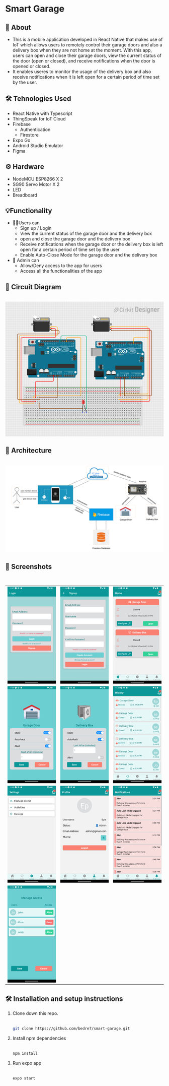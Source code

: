 # Smart Garage

## 📝 About

- This is a mobile application developed in React Native that makes use of IoT which allows users to remotely control their garage doors and also a delivery box when they are not home at the moment. With this app, users can open and close their garage doors, view the current status of the door (open or closed), and receive notifications when the door is opened or closed.
- It enables useres to monitor the usage of the delivery box and also receive notifications when it is left open for a certain period of time set by the user.

  
## 🛠️ Tehnologies Used

- React Native with Typescript
- ThingSpeak for IoT Cloud
- Firebase 
  - Authentication
  - Firestore
- Expo Go
- Android Studio Emulator
- Figma

## ⚙️ Hardware
- NodeMCU ESP8266 X 2
- SG90 Servo Motor X 2
- LED
- Breadboard

## 💡Functionality
- 👩‍💻Users can
  - Sign up / Login
  - View the current status of the garage door and the delivery box
  - open and close the garage door and the delivery box
  - Receive notifications when the garage door or the delivery box is left open for a certain period of time set by the user
  - Enable Auto-Close Mode for the garage door and the delivery box
- 👤 Admin can
  - Allow/Deny access to the app for users
  - Access all the functionalities of the app

## 🧰 Circuit Diagram
<br>
<img src="./screenshots/circuit%20diagram.png"></img>

<br>

## 📐 Architecture
<br>
<img src="./screenshots/architecture.png"></img>

<br>

## 📸 Screenshots
<br>

<table>
  <tr>
    <td><img src="./screenshots/Screenshot_1672344479.png"></td>
    <td><img src="./screenshots/Screenshot_1672344483.png"></td>
    <td><img src="./screenshots/Screenshot_1672344500.png"></td>
  </tr>
  <tr>
    <td><img src="./screenshots/Screenshot_1672344516.png"></td>
    <td><img src="./screenshots/Screenshot_1672344531.png"></td>
    <td><img src="./screenshots/Screenshot_1672344536.png"></td>
  </tr>
  <tr>
    <td><img src="./screenshots/Screenshot_1672344540.png"></td>
    <td><img src="./screenshots/Screenshot_1672344549.png"></td>
    <td><img src="./screenshots/Screenshot_1672344552.png"></td>
  </tr>
  <tr>
    <td><img src="./screenshots/Screenshot_1672344633.png"></td>
  </tr>
</table>

## 🛠️ Installation and setup instructions

1. Clone down this repo.  <br><br>
   ```sh
   git clone https://github.com/bedre7/smart-garage.git
   ```
2. Install npm dependencies
<br><br>
   ```sh
   npm install
   ```
3. Run expo app<br><br>
   ```sh
   expo start
   ```